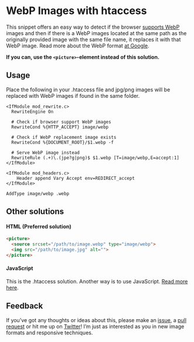 # WebP Images with htaccess
This snippet offers an easy way to detect if the browser [supports WebP](http://caniuse.com/#search=webp) images and then if there is a WebP images located at the same path as the originally provided image with the same file name, it replaces it with that WebP image. Read more about the WebP format [at Google](https://developers.google.com/speed/webp/).

**If you can, use the `<picture>`-element instead of this solution.**

## Usage
Place the following in your .htaccess file and jpg/png images will be replaced with WebP images if found in the same folder.
```htaccess
<IfModule mod_rewrite.c>
  RewriteEngine On

  # Check if browser support WebP images
  RewriteCond %{HTTP_ACCEPT} image/webp

  # Check if WebP replacement image exists
  RewriteCond %{DOCUMENT_ROOT}/$1.webp -f

  # Serve WebP image instead
  RewriteRule (.+)\.(jpe?g|png)$ $1.webp [T=image/webp,E=accept:1]
</IfModule>

<IfModule mod_headers.c>
	Header append Vary Accept env=REDIRECT_accept
</IfModule>

AddType image/webp .webp
```

## Other solutions

#### HTML (Preferred solution)
```html
<picture>
  <source srcset="/path/to/image.webp" type="image/webp">
  <img src="/path/to/image.jpg" alt="">
</picture>
```

#### JavaScript
This is the .htaccess solution. Another way is to use JavaScript. [Read more here](https://github.com/vincentorback/WebP-Images-with-javascript).

## Feedback
If you’ve got any thoughts or ideas about this, please make an [issue](https://github.com/vincentorback/WebP-images-with-htaccess/issues), a [pull request](https://github.com/vincentorback/WebP-images-with-htaccess/pulls) or hit me up on [Twitter](https://twitter.com/vorback)!
I’m just as interested as you in new image formats and responsive techniques.
